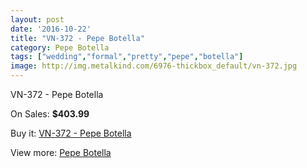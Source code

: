 ```yaml
---
layout: post
date: '2016-10-22'
title: "VN-372 - Pepe Botella"
category: Pepe Botella
tags: ["wedding","formal","pretty","pepe","botella"]
image: http://img.metalkind.com/6976-thickbox_default/vn-372.jpg
---
```

VN-372 - Pepe Botella

On Sales: **$403.99**
<a href="https://www.metalkind.com/en/pepe-botella/3167-vn-372.html"><amp-img layout="responsive" width="600" height="600" src="//img.metalkind.com/6976-thickbox_default/vn-372.jpg" alt="VN-372 - Pepe Botella 0" /></a>
<a href="https://www.metalkind.com/en/pepe-botella/3167-vn-372.html"><amp-img layout="responsive" width="600" height="600" src="//img.metalkind.com/6977-thickbox_default/vn-372.jpg" alt="VN-372 - Pepe Botella 1" /></a>

Buy it: [VN-372 - Pepe Botella](https://www.metalkind.com/en/pepe-botella/3167-vn-372.html "VN-372 - Pepe Botella")

View more: [Pepe Botella](https://www.metalkind.com/en/100-pepe-botella "Pepe Botella")